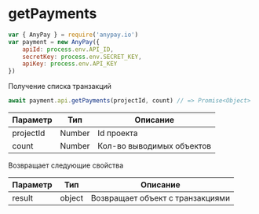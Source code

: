 # getPayments

```js
var { AnyPay } = require('anypay.io')
var payment = new AnyPay({
    apiId: process.env.API_ID,
    secretKey: process.env.SECRET_KEY,
    apiKey: process.env.API_KEY
})
```

Получение списка транзакций
```js
await payment.api.getPayments(projectId, count) // => Promise<Object>
```
| Параметр | Тип | Описание |
|------------------|-------|------------------|
| projectId | Number | Id проекта |
| count | Number | Кол-во выводимых объектов |

Возвращает следующие свойства

| Параметр | Тип | Описание |
|----------|--------|------------------|
| result | object | Возвращает объект с транзакциями |
